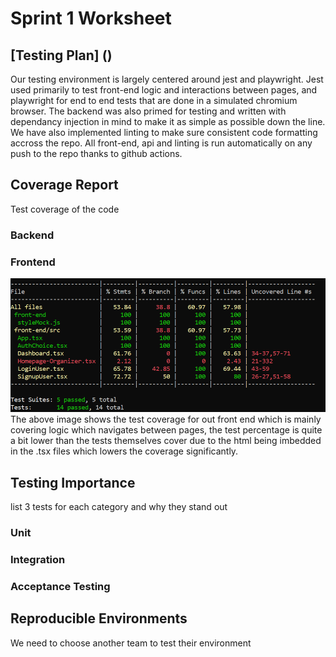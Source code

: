 # Sprint 1 Worksheet

## [Testing Plan] ()
Our testing environment is largely centered around jest and playwright. Jest used primarily to test front-end logic and interactions between pages, and playwright for end to end tests that are done in a simulated chromium browser. The backend was also primed for testing and written with dependancy injection in mind to make it as simple as possible down the line. We have also implemented linting to make sure consistent code formatting accross the repo. All front-end, api and linting is run automatically on any push to the repo thanks to github actions.

## Coverage Report
Test coverage of the code
### Backend


### Frontend
![alt text](image.png)
The above image shows the test coverage for out front end which is mainly covering logic which navigates between pages, the test percentage is quite a bit lower than the tests themselves cover due to the html being imbedded in the .tsx files which lowers the coverage significantly.

## Testing Importance
list 3 tests for each category and why they stand out
### Unit 


### Integration 


### Acceptance Testing



## Reproducible Environments

We need to choose another team to test their environment